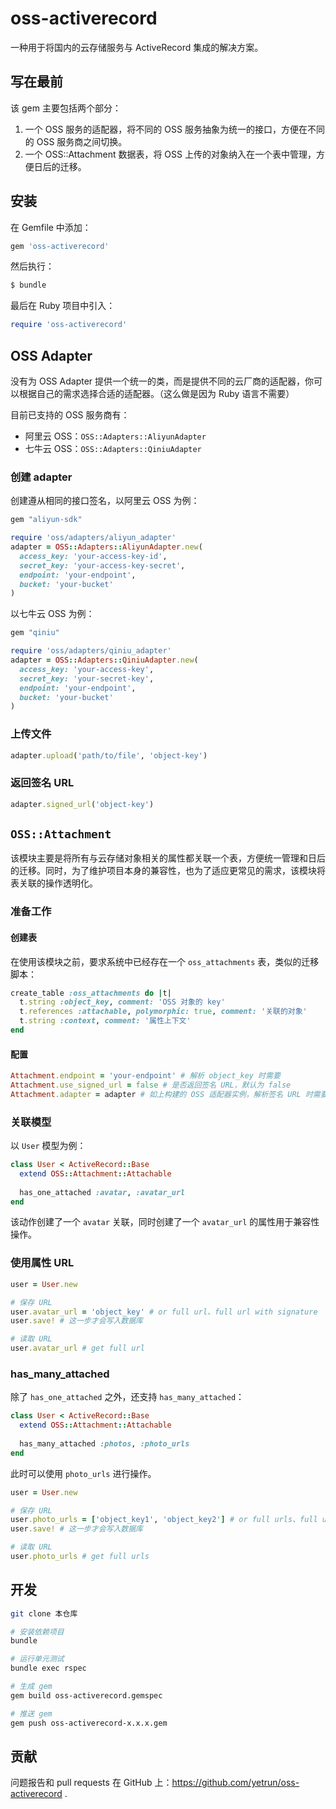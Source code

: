 # oss-activerecord

一种用于将国内的云存储服务与 ActiveRecord 集成的解决方案。

## 写在最前

该 gem 主要包括两个部分：

1. 一个 OSS 服务的适配器，将不同的 OSS 服务抽象为统一的接口，方便在不同的 OSS 服务商之间切换。
2. 一个 OSS::Attachment 数据表，将 OSS 上传的对象纳入在一个表中管理，方便日后的迁移。

## 安装

在 Gemfile 中添加：

```ruby
gem 'oss-activerecord'
```

然后执行：

```bash
$ bundle
```

最后在 Ruby 项目中引入：

```ruby
require 'oss-activerecord'
```

## OSS Adapter

没有为 OSS Adapter 提供一个统一的类，而是提供不同的云厂商的适配器，你可以根据自己的需求选择合适的适配器。（这么做是因为 Ruby 语言不需要）

目前已支持的 OSS 服务商有：

- 阿里云 OSS：`OSS::Adapters::AliyunAdapter`
- 七牛云 OSS：`OSS::Adapters::QiniuAdapter`

### 创建 adapter

创建遵从相同的接口签名，以阿里云 OSS 为例：

```ruby
gem "aliyun-sdk"

require 'oss/adapters/aliyun_adapter'
adapter = OSS::Adapters::AliyunAdapter.new(
  access_key: 'your-access-key-id',
  secret_key: 'your-access-key-secret',
  endpoint: 'your-endpoint',
  bucket: 'your-bucket'
)
```

以七牛云 OSS 为例：

```ruby
gem "qiniu"

require 'oss/adapters/qiniu_adapter'
adapter = OSS::Adapters::QiniuAdapter.new(
  access_key: 'your-access-key',
  secret_key: 'your-secret-key',
  endpoint: 'your-endpoint',
  bucket: 'your-bucket'
)
```

### 上传文件

```ruby
adapter.upload('path/to/file', 'object-key')
```

### 返回签名 URL

```ruby
adapter.signed_url('object-key')
```

## `OSS::Attachment`

该模块主要是将所有与云存储对象相关的属性都关联一个表，方便统一管理和日后的迁移。同时，为了维护项目本身的兼容性，也为了适应更常见的需求，该模块将表关联的操作透明化。

### 准备工作

#### 创建表

在使用该模块之前，要求系统中已经存在一个 `oss_attachments` 表，类似的迁移脚本：

```ruby
create_table :oss_attachments do |t|
  t.string :object_key, comment: 'OSS 对象的 key'
  t.references :attachable, polymorphic: true, comment: '关联的对象'
  t.string :context, comment: '属性上下文'
end
```

#### 配置

```ruby
Attachment.endpoint = 'your-endpoint' # 解析 object_key 时需要
Attachment.use_signed_url = false # 是否返回签名 URL，默认为 false
Attachment.adapter = adapter # 如上构建的 OSS 适配器实例，解析签名 URL 时需要
```

### 关联模型

以 `User` 模型为例：

```ruby
class User < ActiveRecord::Base
  extend OSS::Attachment::Attachable
  
  has_one_attached :avatar, :avatar_url
end
```

该动作创建了一个 `avatar` 关联，同时创建了一个 `avatar_url` 的属性用于兼容性操作。

### 使用属性 URL

```ruby
user = User.new

# 保存 URL
user.avatar_url = 'object_key' # or full url、full url with signature
user.save! # 这一步才会写入数据库

# 读取 URL
user.avatar_url # get full url
```

### has_many_attached

除了 `has_one_attached` 之外，还支持 `has_many_attached`：

```ruby
class User < ActiveRecord::Base
  extend OSS::Attachment::Attachable
  
  has_many_attached :photos, :photo_urls
end
```

此时可以使用 `photo_urls` 进行操作。

```ruby
user = User.new

# 保存 URL
user.photo_urls = ['object_key1', 'object_key2'] # or full urls、full urls with signature
user.save! # 这一步才会写入数据库

# 读取 URL
user.photo_urls # get full urls
```

## 开发

```bash
git clone 本仓库

# 安装依赖项目
bundle

# 运行单元测试
bundle exec rspec

# 生成 gem
gem build oss-activerecord.gemspec

# 推送 gem
gem push oss-activerecord-x.x.x.gem
```

## 贡献

问题报告和 pull requests 在 GitHub 上：https://github.com/yetrun/oss-activerecord .
